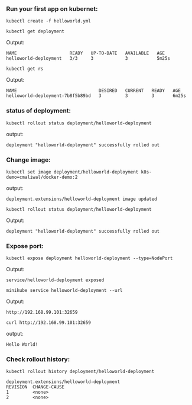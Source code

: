 ### Run your first app on kubernet:


```
kubectl create -f helloworld.yml 
```

```
kubectl get deployment
```

Output:

```
NAME                    READY   UP-TO-DATE   AVAILABLE   AGE
helloworld-deployment   3/3     3            3           5m25s
```

```
kubectl get rs
```

Output:

```
NAME                               DESIRED   CURRENT   READY   AGE
helloworld-deployment-7b8f5b89bd   3         3         3       6m25s
```


### status of deployment:


```
kubectl rollout status deployment/helloworld-deployment
```
output:

```
deployment "helloworld-deployment" successfully rolled out
```

### Change image:

```
kubectl set image deployment/helloworld-deployment k8s-demo=cmaliwal/docker-demo:2
```

output:

```
deployment.extensions/helloworld-deployment image updated
```

```
kubectl rollout status deployment/helloworld-deployment
```

Output:

```
deployment "helloworld-deployment" successfully rolled out
```


### Expose port:

```
kubectl expose deployment helloworld-deployment --type=NodePort
```

Output:

```
service/helloworld-deployment exposed
```

```
minikube service helloworld-deployment --url
```

Output:

```
http://192.168.99.101:32659
```

```
curl http://192.168.99.101:32659
```

output:

```
Hello World!
```

### Check rollout history:

```
kubectl rollout history deployment/helloworld-deployment
```

```
deployment.extensions/helloworld-deployment 
REVISION  CHANGE-CAUSE
1         <none>
2         <none>
```
